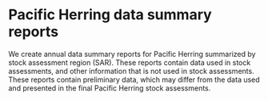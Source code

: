 # Pacific Herring data summary reports
We create annual data summary reports for Pacific Herring summarized by stock assessment region (SAR).
These reports contain data used in stock assessments, and other information that is not used in stock assessments.
These reports contain preliminary data, which may differ from the data used and presented in the final Pacific Herring stock assessments.
